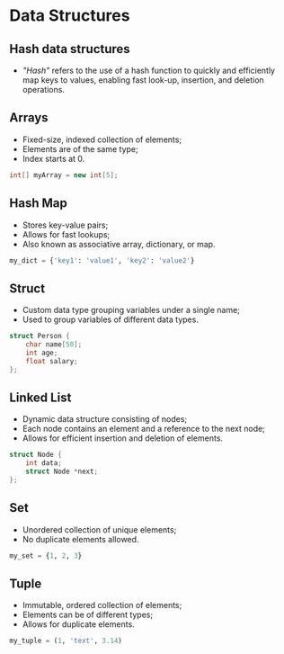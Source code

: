 # Data Structures

## Hash data structures

- *"Hash"* refers to the use of a hash function to quickly and efficiently map
  keys to values, enabling fast look-up, insertion, and deletion operations.

## Arrays

- Fixed-size, indexed collection of elements;
- Elements are of the same type;
- Index starts at 0.

```java
int[] myArray = new int[5];
```

## Hash Map

- Stores key-value pairs;
- Allows for fast lookups;
- Also known as associative array, dictionary, or map.

```python
my_dict = {'key1': 'value1', 'key2': 'value2'}
```

## Struct

- Custom data type grouping variables under a single name;
- Used to group variables of different data types.

```c
struct Person {
    char name[50];
    int age;
    float salary;
};
```

## Linked List

- Dynamic data structure consisting of nodes;
- Each node contains an element and a reference to the next node;
- Allows for efficient insertion and deletion of elements.

```c
struct Node {
    int data;
    struct Node *next;
};
```

## Set

- Unordered collection of unique elements;
- No duplicate elements allowed.

```python
my_set = {1, 2, 3}
```

## Tuple

- Immutable, ordered collection of elements;
- Elements can be of different types;
- Allows for duplicate elements.

```python
my_tuple = (1, 'text', 3.14)
```